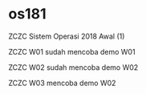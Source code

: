 # os181
ZCZC Sistem Operasi 2018 Awal (1)

ZCZC W01 sudah mencoba demo W01

ZCZC W02 sudah mencoba demo W02

ZCZC W03 mencoba demo W02
